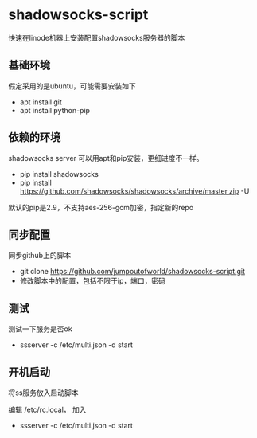 # shadowsocks-script
快速在linode机器上安装配置shadowsocks服务器的脚本


## 基础环境

假定采用的是ubuntu，可能需要安装如下

 * apt install git
 * apt install python-pip

## 依赖的环境

  shadowsocks server 可以用apt和pip安装，更细进度不一样。 

  * pip install shadowsocks
  * pip install https://github.com/shadowsocks/shadowsocks/archive/master.zip -U

默认的pip是2.9，不支持aes-256-gcm加密，指定新的repo

## 同步配置

同步github上的脚本

 * git clone https://github.com/jumpoutofworld/shadowsocks-script.git
 * 修改脚本中的配置，包括不限于ip，端口，密码


## 测试

测试一下服务是否ok
 * ssserver -c /etc/multi.json -d start

## 开机启动

将ss服务放入启动脚本

编辑 /etc/rc.local， 加入

  * ssserver -c /etc/multi.json -d start

